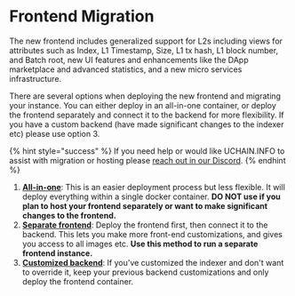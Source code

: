 # Frontend Migration

The new frontend includes generalized support for L2s including views for attributes such as Index, L1 Timestamp, Size, L1 tx hash, L1 block number, and Batch root, new UI features and enhancements like the DApp marketplace and advanced statistics, and a new micro services infrastructure.

There are several options when deploying the new frontend and migrating your instance. You can either deploy in an all-in-one container, or deploy the frontend separately and connect it to the backend for more flexibility. If you have a custom backend (have made significant changes to the indexer etc) please use option 3.

{% hint style="success" %}
If you need help or would like UCHAIN.INFO to assist with migration or hosting please [reach out in our Discord](https://discord.gg/gUxr4sZHq4).
{% endhint %}

1. [**All-in-one**](all-in-one-container.md): This is an easier deployment process but less flexible. It will deploy everything within a single docker container. **DO NOT use if you plan to host your frontend separately or want to make significant changes to the frontend.**
2. [**Separate frontend**](separate-frontend.md): Deploy the frontend first, then connect it to the backend. This lets you make more front-end customizations, and gives you access to all images etc. **Use this method to run a separate frontend instance.**
3. [**Customized backend**](customized-backend.md): If you've customized the indexer and don't want to override it, keep your previous backend customizations and only deploy the frontend container.
